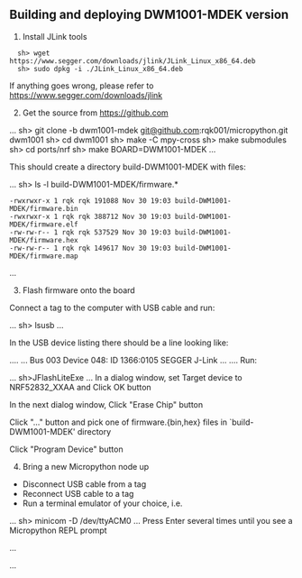 Building and deploying DWM1001-MDEK version
-------------------------------------------

1. Install JLink tools

```
  sh> wget https://www.segger.com/downloads/jlink/JLink_Linux_x86_64.deb
  sh> sudo dpkg -i ./JLink_Linux_x86_64.deb
```

  If anything goes wrong, please refer to https://www.segger.com/downloads/jlink

2. Get the source from https://github.com 

...
  sh> git clone -b dwm1001-mdek git@github.com:rqk001/micropython.git dwm1001
  sh> cd dwm1001
  sh> make -C mpy-cross
  sh> make submodules
  sh> cd ports/nrf
  sh> make BOARD=DWM1001-MDEK
...

  This should create a directory build-DWM1001-MDEK with files:

...
  sh> ls -l build-DWM1001-MDEK/firmware.*

    -rwxrwxr-x 1 rqk rqk 191088 Nov 30 19:03 build-DWM1001-MDEK/firmware.bin
    -rwxrwxr-x 1 rqk rqk 388712 Nov 30 19:03 build-DWM1001-MDEK/firmware.elf
    -rw-rw-r-- 1 rqk rqk 537529 Nov 30 19:03 build-DWM1001-MDEK/firmware.hex
    -rw-rw-r-- 1 rqk rqk 149617 Nov 30 19:03 build-DWM1001-MDEK/firmware.map
...

3. Flash firmware onto the board

  Connect a tag to the computer with USB cable and run:

...
  sh> lsusb
...

  In the USB device listing there should be a line looking like:

....
    ...
    Bus 003 Device 048: ID 1366:0105 SEGGER J-Link
    ...
....
  Run:  

...
  sh>JFlashLiteExe
...
  In a dialog window, set Target device to NRF52832_XXAA and Click OK button

  In the next dialog window, Click "Erase Chip" button

  Click "..." button and pick one of firmware.{bin,hex} files in
    `build-DWM1001-MDEK' directory

  Click "Program Device" button

4. Bring a new Micropython node up

  - Disconnect USB cable from a tag
  - Reconnect USB cable to a tag
  - Run a terminal emulator of your choice, i.e.

...
  sh> minicom -D /dev/ttyACM0
...
  Press Enter several times until you see a Micropython REPL prompt

...
  >>>
...
